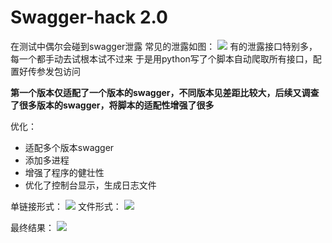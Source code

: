 # Swagger-hack 2.0

在测试中偶尔会碰到swagger泄露
常见的泄露如图：
![](https://github.com/jayus0821/swagger-hack/blob/main/images/image-20210201200842378.png)
有的泄露接口特别多，每一个都手动去试根本试不过来
于是用python写了个脚本自动爬取所有接口，配置好传参发包访问

**第一个版本仅适配了一个版本的swagger，不同版本见差距比较大，后续又调查了很多版本的swagger，将脚本的适配性增强了很多**

优化：
* 适配多个版本swagger
* 添加多进程
* 增强了程序的健壮性
* 优化了控制台显示，生成日志文件

单链接形式：
![](https://github.com/jayus0821/swagger-hack/blob/main/images/1.png)
文件形式：
![](https://github.com/jayus0821/swagger-hack/blob/main/images/2.png)

最终结果：
![](https://github.com/jayus0821/swagger-hack/blob/main/images/image-20210201201527999.png)


